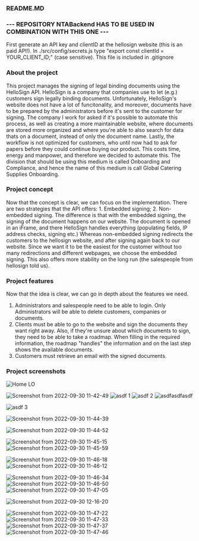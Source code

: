 ### README.MD

### --- REPOSITORY NTABackend HAS TO BE USED IN COMBINATION WITH THIS ONE --- ###

First generate an API key and clientID at the hellosign website (this is an paid API!). In ./src/config/secrets.js type "export const clientId = YOUR_CLIENT_ID;" (case sensitive). This file is included in .gitignore

### About the project
This project manages the signing of legal binding documents using the HelloSign API. HelloSign is a company that companies use to let (e.g.) customers sign legally binding documents. Unfortunately, HelloSign's website does not have a lot of funcitonality, and moreover, documents have to be prepared by the administrators before it's sent to the customer for signing. The company I work for asked if it's possible to automate this process, as well as creating a more maintainable website, where documents are stored more organized and where you're able to also search for data thats on a document, instead of only the document name. Lastly, the workflow is not optimized for customers, who until now had to ask for papers before they could continue buying our product. This costs time, energy and manpower, and therefore we decided to automate this. The division that should be using this medium is called Onboarding and Compliance, and hence the name of this medium is call Global Catering Supplies Onboarding.

### Project concept
Now that the concept is clear, we can focus on the implementation. There are two strategies that the API offers: 1. Embedded signing; 2. Non-embedded signing. The difference is that with the embedded signing, the signing of the document happens on our website. The document is opened in an iFrame, and there HelloSign handles everything (populating fields, IP address checks, signing etc.) Whereas non-embedded signing redirects the customers to the hellosign website, and after signing again back to our website. Since we want it to be the easiest for the customer without too many redirections and different webpages, we choose the embedded signing. This also offers more stability on the long run (the salespeople from hellosign told us).

### Project features
Now that the idea is clear, we can go in depth about the features we need.
1. Administrators and salespeople need to be able to login. Only Administrators will be able to delete customers, companies or documents.
2. Clients must be able to go to the website and sign the documents they want right away. Also, if they're unsure about which documents to sign, they need to be able to take a roadmap. When filling in the required information, the roadmap "handles" the information and on the last step shows the available documents.
3. Customers must retrieve an email with the signed documents.

### Project screenshots
![Home LO](https://user-images.githubusercontent.com/106236504/193247615-53ded2e4-8349-4b90-95bf-66af1a91054b.png)

![Screenshot from 2022-09-30 11-42-49](https://user-images.githubusercontent.com/106236504/193246987-554d0630-f2e2-4183-9fa9-11eb5a83ba86.png)
![asdf 1](https://user-images.githubusercontent.com/106236504/193251426-29032161-ca57-4e9c-8024-544a310f3f87.png)
![asdf 2](https://user-images.githubusercontent.com/106236504/193251440-a27170f4-f584-4303-9953-6fd87e6b4cfc.png)
![asdfasdfasdf](https://user-images.githubusercontent.com/106236504/193251734-ab079b06-3846-4c1b-b18f-08e3fddd27ad.png)

![asdf 3](https://user-images.githubusercontent.com/106236504/193251447-e58c5363-fe2e-4466-897a-14c363b53185.png)

![Screenshot from 2022-09-30 11-44-39](https://user-images.githubusercontent.com/106236504/193247188-9f6abfc8-6786-4b40-8581-74479dcb1ef9.png)

![Screenshot from 2022-09-30 11-44-52](https://user-images.githubusercontent.com/106236504/193247207-c4700e99-dd9e-41d7-afd3-2fd55d06bcc3.png)

![Screenshot from 2022-09-30 11-45-15](https://user-images.githubusercontent.com/106236504/193247229-8590541f-769b-4c39-8aba-c6d8289aa4e1.png)
![Screenshot from 2022-09-30 11-45-59](https://user-images.githubusercontent.com/106236504/193247233-294bbaa4-afc7-4a97-9445-c8988b79bd67.png)


![Screenshot from 2022-09-30 11-46-18](https://user-images.githubusercontent.com/106236504/193247262-8548235d-154f-4eed-9093-05f51e64d051.png)
![Screenshot from 2022-09-30 11-46-12](https://user-images.githubusercontent.com/106236504/193247254-6298c7e0-2c0a-40d7-8df5-e06bad719756.png)

![Screenshot from 2022-09-30 11-46-34](https://user-images.githubusercontent.com/106236504/193247269-d52c621d-e525-480d-9e82-7978ee703516.png)
![Screenshot from 2022-09-30 11-46-50](https://user-images.githubusercontent.com/106236504/193247279-4d38ffae-1f72-4f22-a845-7c686bc3bd58.png)
![Screenshot from 2022-09-30 11-47-05](https://user-images.githubusercontent.com/106236504/193247287-580e833a-0473-4dee-9033-3dfc721f2dcd.png)

![Screenshot from 2022-09-30 12-16-20](https://user-images.githubusercontent.com/106236504/193248914-228219d7-4681-4350-81dd-c2a21fd346c0.png)


![Screenshot from 2022-09-30 11-47-22](https://user-images.githubusercontent.com/106236504/193247293-a2b39e04-efa5-4ab3-83ab-3b282b0f3434.png)
![Screenshot from 2022-09-30 11-47-33](https://user-images.githubusercontent.com/106236504/193247306-212c2e08-75d3-4ee5-bd43-060d5fe490b9.png)
![Screenshot from 2022-09-30 11-47-37](https://user-images.githubusercontent.com/106236504/193247309-27685cce-b5ea-4ecf-a400-500bfa0211b2.png)
![Screenshot from 2022-09-30 11-47-46](https://user-images.githubusercontent.com/106236504/193247325-bd28a42a-fd51-4b24-87c3-108097f928de.png)
